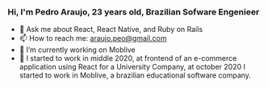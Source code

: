 ### Hi, I'm Pedro Araujo, 23 years old, Brazilian Sofware Engenieer

- 💬 Ask me about React, React Native, and Ruby on Rails
- 📫 How to reach me: araujo.peo@gmail.com
- 💼 I’m currently working on Moblive
- 👔 I started to work in middle 2020, at frontend of an e-commerce application using React for a University Company, at october 2020 I started to work in Moblive, a brazilian educational software company.

<!--
Here are some ideas to get you started:

- 🌱  I’mcurrently learning Ruby on Rails
- 👯 I’m looking to collaborate on ...
- ⚡  Fun fact I’m otaku
- 🔭 I’m currently working on Moblive
- 🤔 I’m looking for help with ...
 ...
- 😄 Pronouns: ...
-->
